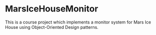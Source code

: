 # MarsIceHouseMonitor
This is a course project which implements  a monitor system for Mars Ice House using Object-Oriented Design patterns.

